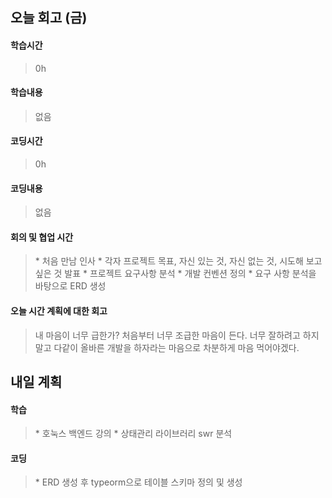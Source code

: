 ## 오늘 회고 (금)

#### 학습시간   
> 0h

#### 학습내용   
> 없음

#### 코딩시간
> 0h

#### 코딩내용
> 없음

#### 회의 및 협업 시간
> \* 처음 만남 인사
> \* 각자 프로젝트 목표, 자신 있는 것, 자신 없는 것, 시도해 보고 싶은 것 발표
> \* 프로젝트 요구사항 분석
> \* 개발 컨벤션 정의
> \* 요구 사항 분석을 바탕으로 ERD 생성

#### 오늘 시간 계획에 대한 회고
> 내 마음이 너무 급한가? 처음부터 너무 조급한 마음이 든다. 
> 너무 잘하려고 하지말고 다같이 올바른 개발을 하자라는 마음으로 차분하게 마음 먹어야겠다.

## 내일 계획

#### 학습
> \* 호눅스 백엔드 강의
> \* 상태관리 라이브러리 swr 분석

#### 코딩
> \* ERD 생성 후 typeorm으로 테이블 스키마 정의 및 생성
